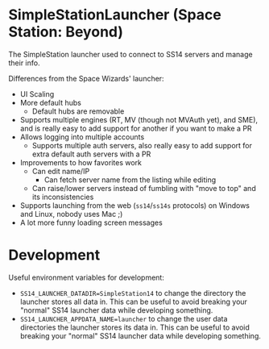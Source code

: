 # SimpleStationLauncher (Space Station: Beyond)

The SimpleStation launcher used to connect to SS14 servers and manage their info.

Differences from the Space Wizards' launcher:
- UI Scaling
- More default hubs
  - Default hubs are removable
- Supports multiple engines (RT, MV (though not MVAuth yet), and SME), and is really easy to add support for another if you want to make a PR
- Allows logging into multiple accounts
  - Supports multiple auth servers, also really easy to add support for extra default auth servers with a PR
- Improvements to how favorites work
  - Can edit name/IP
    - Can fetch server name from the listing while editing
  - Can raise/lower servers instead of fumbling with "move to top" and its inconsistencies
- Supports launching from the web (`ss14`/`ss14s` protocols) on Windows and Linux, nobody uses Mac ;)
- A lot more funny loading screen messages

# Development

Useful environment variables for development:
- `SS14_LAUNCHER_DATADIR=SimpleStation14` to change the directory the launcher stores all data in. This can be useful to avoid breaking your "normal" SS14 launcher data while developing something.
- `SS14_LAUNCHER_APPDATA_NAME=launcher` to change the user data directories the launcher stores its data in. This can be useful to avoid breaking your "normal" SS14 launcher data while developing something.
